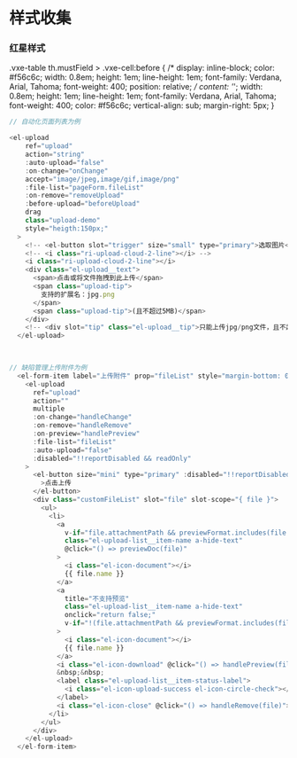# 样式收集
### 红星样式
.vxe-table th.mustField > .vxe-cell:before {
  /* display: inline-block;
  color: #f56c6c;
  width: 0.8em;
  height: 1em;
  line-height: 1em;
  font-family: Verdana, Arial, Tahoma;
  font-weight: 400;
  position: relative; */
  content: '*';
  width: 0.8em;
  height: 1em;
  line-height: 1em;
  font-family: Verdana, Arial, Tahoma;
  font-weight: 400;
  color: #f56c6c;
  vertical-align: sub;
  margin-right: 5px;
}
```js
// 自动化页面列表为例

<el-upload
    ref="upload"
    action="string"
    :auto-upload="false"
    :on-change="onChange"
    accept="image/jpeg,image/gif,image/png"
    :file-list="pageForm.fileList"
    :on-remove="removeUpload"
    :before-upload="beforeUpload"
    drag
    class="upload-demo"
    style="heigth:150px;"
  >
    <!-- <el-button slot="trigger" size="small" type="primary">选取图片</el-button> -->
    <!-- <i class="ri-upload-cloud-2-line"></i> -->
    <i class="ri-upload-cloud-2-line"></i>
    <div class="el-upload__text">
      <span>点击或将文件拖拽到此上传</span>
      <span class="upload-tip">
        支持的扩展名：jpg.png
      </span>
      <span class="upload-tip">(且不超过5MB)</span>
    </div>
    <!-- <div slot="tip" class="el-upload__tip">只能上传jpg/png文件，且不超过5mb</div> -->
  </el-upload>

  
```
```js
// 缺陷管理上传附件为例
  <el-form-item label="上传附件" prop="fileList" style="margin-bottom: 0px">
    <el-upload
      ref="upload"
      action=""
      multiple
      :on-change="handleChange"
      :on-remove="handleRemove"
      :on-preview="handlePreview"
      :file-list="fileList"
      :auto-upload="false"
      :disabled="!!reportDisabled && readOnly"
    >
      <el-button size="mini" type="primary" :disabled="!!reportDisabled && readOnly"
        >点击上传
      </el-button>
      <div class="customFileList" slot="file" slot-scope="{ file }">
        <ul>
          <li>
            <a
              v-if="file.attachmentPath && previewFormat.includes(file.format.toLowerCase())"
              class="el-upload-list__item-name a-hide-text"
              @click="() => previewDoc(file)"
            >
              <i class="el-icon-document"></i>
              {{ file.name }}
            </a>
            <a
              title="不支持预览"
              class="el-upload-list__item-name a-hide-text"
              onclick="return false;"
              v-if="!(file.attachmentPath && previewFormat.includes(file.format.toLowerCase()))"
            >
              <i class="el-icon-document"></i>
              {{ file.name }}
            </a>
            <i class="el-icon-download" @click="() => handlePreview(file)"></i>
            &nbsp;&nbsp;
            <label class="el-upload-list__item-status-label">
              <i class="el-icon-upload-success el-icon-circle-check"></i>
            </label>
            <i class="el-icon-close" @click="() => handleRemove(file)"></i>
          </li>
        </ul>
      </div>
    </el-upload>
  </el-form-item>
```

